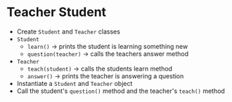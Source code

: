 # Teacher Student

 -  Create `Student` and `Teacher` classes
 -  `Student`
     -  `learn()` -> prints the student is learning something new
     -  `question(teacher)` -> calls the teachers answer method
 -  `Teacher`
     -  `teach(student)` -> calls the students learn method
     -  `answer()` -> prints the teacher is answering a question
- Instantiate a `Student` and `Teacher` object
- Call the student's `question()` method and the teacher's `teach()` method
